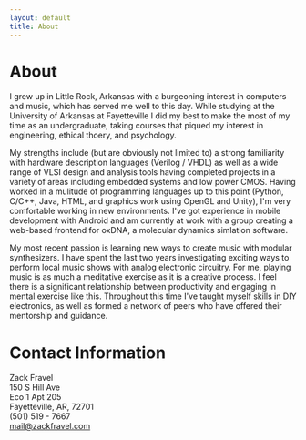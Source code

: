 ```yaml
---
layout: default
title: About
---
```

# About
I grew up in Little Rock, Arkansas with a burgeoning interest in computers and music, which has served me well to this day. While studying at the University of Arkansas at Fayetteville I did my best to make the most of my time as an undergraduate, taking courses that piqued my interest in engineering, ethical thoery, and psychology.    

My strengths include (but are obviously not limited to) a strong familiarity with hardware description languages (Verilog / VHDL) as well as a wide range of VLSI design and analysis tools having completed projects in a variety of areas including embedded systems and low power CMOS. Having worked in a mulitude of programming languages up to this point (Python, C/C++, Java, HTML, and graphics work using OpenGL and Unity), I'm very comfortable working in new environments. I've got experience in mobile development with Android and am currently at work with a group creating a web-based frontend for oxDNA, a molecular dynamics simlation software.

My most recent passion is learning new ways to create music with modular synthesizers. I have spent the last two years investigating exciting ways to perform local music shows with analog electronic circuitry. For me, playing music is as much a meditative exercise as it is a creative process. I feel there is a significant relationship between productivity and engaging in mental exercise like this. Throughout this time I've taught myself skills in DIY electronics, as well as formed a network of peers who have offered their mentorship and guidance.

# Contact Information
Zack Fravel   
150 S Hill Ave   
Eco 1 Apt 205   
Fayetteville, AR, 72701   
(501) 519 - 7667   
mail@zackfravel.com   
